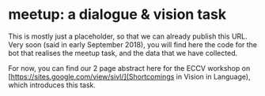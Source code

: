 # meetup: a dialogue & vision task

This is mostly just a placeholder, so that we can already publish this URL. Very soon (said in early September 2018), you will find here the code for the bot that realises the meetup task, and the data that we have collected.

For now, you can find our 2 page abstract here for the ECCV workshop on [https://sites.google.com/view/sivl/](Shortcomings in Vision in Language), which introduces this task.
